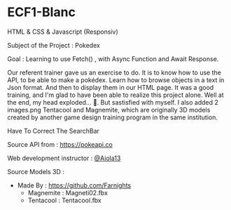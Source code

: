 # ECF1-Blanc

HTML & CSS & Javascript (Responsiv)

Subject of the Project : Pokedex

Goal : Learning to use Fetch() , with Async Function and Await Response.


Our referent trainer gave us an exercise to do. It is to know how to use the API, to be able to make a pokédex. Learn how to browse objects in a text in Json format. And then to display them in our HTML page. It was a good training, and I'm glad to have been able to realize this project alone. Well at the end, my head exploded... 🤕. But sastisfied with myself.
I also added 2 images.png Tentacool and Magnemite, which are originally 3D models created by another game design training program in the same institution.

Have To Correct The SearchBar

Source API from : https://pokeapi.co 

Web development instructor : [@Aiola13](https://github.com/Aiola13)


Source Models 3D : 
- Made By : https://github.com/Farnights
    - Magnemite : Magneti02.fbx
    - Tentacool : Tentacool.fbx

